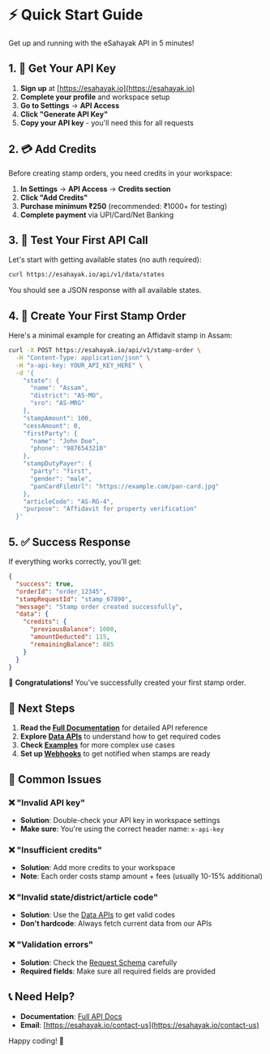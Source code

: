 # ⚡ Quick Start Guide

Get up and running with the eSahayak API in 5 minutes!

## 1. 🔑 Get Your API Key

1. **Sign up** at [https://esahayak.io](https://esahayak.io)
2. **Complete your profile** and workspace setup
3. **Go to Settings** → **API Access**
4. **Click "Generate API Key"**
5. **Copy your API key** - you'll need this for all requests

## 2. 💳 Add Credits

Before creating stamp orders, you need credits in your workspace:

1. **In Settings** → **API Access** → **Credits section**
2. **Click "Add Credits"**
3. **Purchase minimum ₹250** (recommended: ₹1000+ for testing)
4. **Complete payment** via UPI/Card/Net Banking

## 3. 🧪 Test Your First API Call

Let's start with getting available states (no auth required):

```bash
curl https://esahayak.io/api/v1/data/states
```

You should see a JSON response with all available states.

## 4. 🎯 Create Your First Stamp Order

Here's a minimal example for creating an Affidavit stamp in Assam:

```bash
curl -X POST https://esahayak.io/api/v1/stamp-order \
  -H "Content-Type: application/json" \
  -H "x-api-key: YOUR_API_KEY_HERE" \
  -d '{
    "state": {
      "name": "Assam",
      "district": "AS-MO",
      "sro": "AS-MRG"
    },
    "stampAmount": 100,
    "cessAmount": 0,
    "firstParty": {
      "name": "John Doe",
      "phone": "9876543210"
    },
    "stampDutyPayer": {
      "party": "first",
      "gender": "male",
      "panCardFileUrl": "https://example.com/pan-card.jpg"
    },
    "articleCode": "AS-RG-4",
    "purpose": "Affidavit for property verification"
  }'
```

## 5. ✅ Success Response

If everything works correctly, you'll get:

```json
{
  "success": true,
  "orderId": "order_12345",
  "stampRequestId": "stamp_67890",
  "message": "Stamp order created successfully",
  "data": {
    "credits": {
      "previousBalance": 1000,
      "amountDeducted": 115,
      "remainingBalance": 885
    }
  }
}
```

🎉 **Congratulations!** You've successfully created your first stamp order.

## 🔄 Next Steps

1. **Read the [Full Documentation](README.md)** for detailed API reference
2. **Explore [Data APIs](data-apis.md)** to understand how to get required codes
3. **Check [Examples](examples.md)** for more complex use cases
4. **Set up [Webhooks](webhooks.md)** to get notified when stamps are ready

## 🚨 Common Issues

### ❌ "Invalid API key"
- **Solution**: Double-check your API key in workspace settings
- **Make sure**: You're using the correct header name: `x-api-key`

### ❌ "Insufficient credits"
- **Solution**: Add more credits to your workspace
- **Note**: Each order costs stamp amount + fees (usually 10-15% additional)

### ❌ "Invalid state/district/article code"
- **Solution**: Use the [Data APIs](data-apis.md) to get valid codes
- **Don't hardcode**: Always fetch current data from our APIs

### ❌ "Validation errors"
- **Solution**: Check the [Request Schema](README.md#create-stamp-order) carefully
- **Required fields**: Make sure all required fields are provided

## 📞 Need Help?

- **Documentation**: [Full API Docs](README.md)
- **Email**: [https://esahayak.io/contact-us](https://esahayak.io/contact-us)

Happy coding! 🚀

